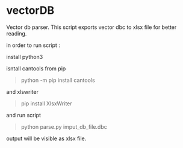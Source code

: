 # vectorDB

Vector db parser. This script exports vector dbc to xlsx file for better reading.

in order to run script :

install python3

isntall cantools from pip

>python -m pip install cantools

and xlswriter

>pip install XlsxWriter


and run script 

>python parse.py imput_db_file.dbc

output will be visible as xlsx file.
